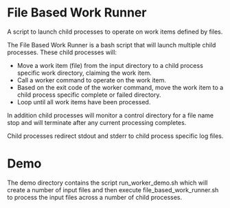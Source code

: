 # File Based Work Runner

A script to launch child processes to operate on work items defined by files.

The File Based Work Runner is a bash script that will launch multiple child processes.
These child processes will:
- Move a work item (file) from the input directory to a child process specific work directory, claiming the work item.
- Call a worker command to operate on the work item.
- Based on the exit code of the worker command, move the work item to a child process specific complete or failed directory.
- Loop until all work items have been processed.

In addition child processes will monitor a control directory for a file name stop and will terminate after any
current processing completes.

Child processes redirect stdout and stderr to child process specific log files.

# Demo

The demo directory contains the script run_worker_demo.sh which will create a number of input files and then
execute file_based_work_runner.sh to process the input files across a number of child processes.

